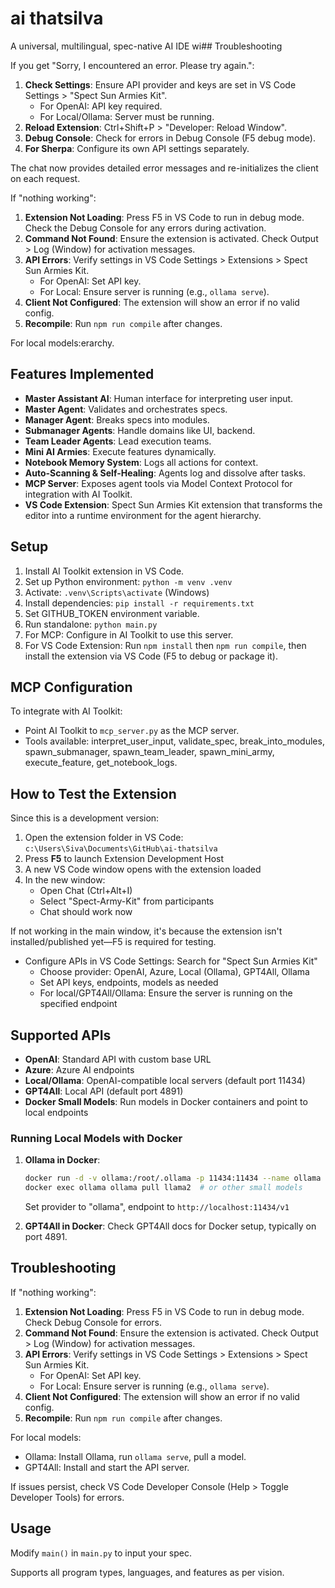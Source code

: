 # ai thatsilva

A universal, multilingual, spec-native AI IDE wi## Troubleshooting

If you get "Sorry, I encountered an error. Please try again.":

1. **Check Settings**: Ensure API provider and keys are set in VS Code Settings > "Spect Sun Armies Kit".
   - For OpenAI: API key required.
   - For Local/Ollama: Server must be running.
2. **Reload Extension**: Ctrl+Shift+P > "Developer: Reload Window".
3. **Debug Console**: Check for errors in Debug Console (F5 debug mode).
4. **For Sherpa**: Configure its own API settings separately.

The chat now provides detailed error messages and re-initializes the client on each request.

If "nothing working":

1. **Extension Not Loading**: Press F5 in VS Code to run in debug mode. Check the Debug Console for any errors during activation.
2. **Command Not Found**: Ensure the extension is activated. Check Output > Log (Window) for activation messages.
3. **API Errors**: Verify settings in VS Code Settings > Extensions > Spect Sun Armies Kit.
   - For OpenAI: Set API key.
   - For Local: Ensure server is running (e.g., `ollama serve`).
4. **Client Not Configured**: The extension will show an error if no valid config.
5. **Recompile**: Run `npm run compile` after changes.

For local models:erarchy.

## Features Implemented

- **Master Assistant AI**: Human interface for interpreting user input.
- **Master Agent**: Validates and orchestrates specs.
- **Manager Agent**: Breaks specs into modules.
- **Submanager Agents**: Handle domains like UI, backend.
- **Team Leader Agents**: Lead execution teams.
- **Mini AI Armies**: Execute features dynamically.
- **Notebook Memory System**: Logs all actions for context.
- **Auto-Scanning & Self-Healing**: Agents log and dissolve after tasks.
- **MCP Server**: Exposes agent tools via Model Context Protocol for integration with AI Toolkit.
- **VS Code Extension**: Spect Sun Armies Kit extension that transforms the editor into a runtime environment for the agent hierarchy.

## Setup

1. Install AI Toolkit extension in VS Code.
2. Set up Python environment: `python -m venv .venv`
3. Activate: `.venv\Scripts\activate` (Windows)
4. Install dependencies: `pip install -r requirements.txt`
5. Set GITHUB_TOKEN environment variable.
6. Run standalone: `python main.py`
7. For MCP: Configure in AI Toolkit to use this server.
8. For VS Code Extension: Run `npm install` then `npm run compile`, then install the extension via VS Code (F5 to debug or package it).

## MCP Configuration

To integrate with AI Toolkit:

- Point AI Toolkit to `mcp_server.py` as the MCP server.
- Tools available: interpret_user_input, validate_spec, break_into_modules, spawn_submanager, spawn_team_leader, spawn_mini_army, execute_feature, get_notebook_logs.

## How to Test the Extension

Since this is a development version:

1. Open the extension folder in VS Code: `c:\Users\Siva\Documents\GitHub\ai-thatsilva`
2. Press **F5** to launch Extension Development Host
3. A new VS Code window opens with the extension loaded
4. In the new window:
   - Open Chat (Ctrl+Alt+I)
   - Select "Spect-Army-Kit" from participants
   - Chat should work now

If not working in the main window, it's because the extension isn't installed/published yet—F5 is required for testing.
- Configure APIs in VS Code Settings: Search for "Spect Sun Armies Kit"
  - Choose provider: OpenAI, Azure, Local (Ollama), GPT4All, Ollama
  - Set API keys, endpoints, models as needed
  - For local/GPT4All/Ollama: Ensure the server is running on the specified endpoint

## Supported APIs

- **OpenAI**: Standard API with custom base URL
- **Azure**: Azure AI endpoints
- **Local/Ollama**: OpenAI-compatible local servers (default port 11434)
- **GPT4All**: Local API (default port 4891)
- **Docker Small Models**: Run models in Docker containers and point to local endpoints

### Running Local Models with Docker

1. **Ollama in Docker**:

   ```bash
   docker run -d -v ollama:/root/.ollama -p 11434:11434 --name ollama ollama/ollama
   docker exec ollama ollama pull llama2  # or other small models
   ```

   Set provider to "ollama", endpoint to `http://localhost:11434/v1`

2. **GPT4All in Docker**: Check GPT4All docs for Docker setup, typically on port 4891.

## Troubleshooting

If "nothing working":

1. **Extension Not Loading**: Press F5 in VS Code to run in debug mode. Check Debug Console for errors.
2. **Command Not Found**: Ensure the extension is activated. Check Output > Log (Window) for activation messages.
3. **API Errors**: Verify settings in VS Code Settings > Extensions > Spect Sun Armies Kit.
   - For OpenAI: Set API key.
   - For Local: Ensure server is running (e.g., `ollama serve`).
4. **Client Not Configured**: The extension will show an error if no valid config.
5. **Recompile**: Run `npm run compile` after changes.

For local models:

- Ollama: Install Ollama, run `ollama serve`, pull a model.
- GPT4All: Install and start the API server.

If issues persist, check VS Code Developer Console (Help > Toggle Developer Tools) for errors.

## Usage

Modify `main()` in `main.py` to input your spec.

Supports all program types, languages, and features as per vision.
